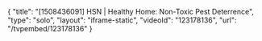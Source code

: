 {
    "title": "[1508436091] HSN | Healthy Home: Non-Toxic Pest Deterrence",
    "type": "solo",
    "layout": "iframe-static",
    "videoId": "123178136",
    "url": "\/tvpembed\/123178136"
}